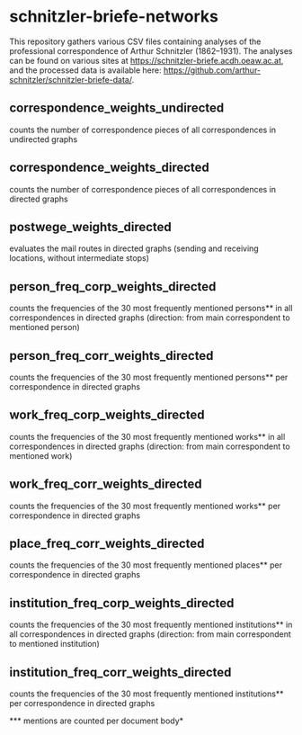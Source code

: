 # schnitzler-briefe-networks

This repository gathers various CSV files containing analyses of the professional correspondence of Arthur Schnitzler (1862–1931). The analyses can be found on various sites at https://schnitzler-briefe.acdh.oeaw.ac.at, and the processed data is available here: https://github.com/arthur-schnitzler/schnitzler-briefe-data/.

## correspondence_weights_undirected
counts the number of correspondence pieces of all correspondences in undirected graphs

## correspondence_weights_directed
counts the number of correspondence pieces of all correspondences in directed graphs

## postwege_weights_directed
evaluates the mail routes in directed graphs (sending and receiving locations, without intermediate stops)

## person_freq_corp_weights_directed
counts the frequencies of the 30 most frequently mentioned persons** in all correspondences in directed graphs (direction: from main correspondent to mentioned person)

## person_freq_corr_weights_directed
counts the frequencies of the 30 most frequently mentioned persons** per correspondence in directed graphs

## work_freq_corp_weights_directed
counts the frequencies of the 30 most frequently mentioned works** in all correspondences in directed graphs (direction: from main correspondent to mentioned work)

## work_freq_corr_weights_directed
counts the frequencies of the 30 most frequently mentioned works** per correspondence in directed graphs

## place_freq_corr_weights_directed
counts the frequencies of the 30 most frequently mentioned places** per correspondence in directed graphs

## institution_freq_corp_weights_directed
counts the frequencies of the 30 most frequently mentioned institutions** in all correspondences in directed graphs (direction: from main correspondent to mentioned institution)

## institution_freq_corr_weights_directed
counts the frequencies of the 30 most frequently mentioned institutions** per correspondence in directed graphs

*** mentions are counted per document body*